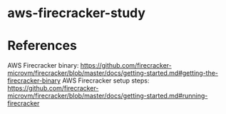 # aws-firecracker-study

# References
AWS Firecracker binary: https://github.com/firecracker-microvm/firecracker/blob/master/docs/getting-started.md#getting-the-firecracker-binary
AWS Firecracker setup steps: https://github.com/firecracker-microvm/firecracker/blob/master/docs/getting-started.md#running-firecracker
